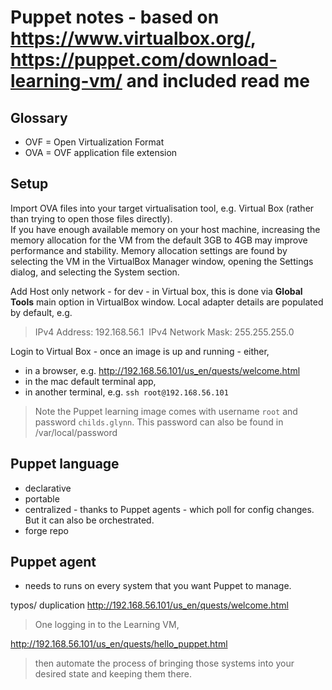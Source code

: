 # Puppet notes - based on https://www.virtualbox.org/, https://puppet.com/download-learning-vm/ and included read me
## Glossary
* OVF = Open Virtualization Format
* OVA = OVF application file extension

## Setup
Import OVA files into your target virtualisation tool, e.g. Virtual Box (rather than trying to open those files directly).  
If you have enough available memory on your host machine, increasing the memory allocation for the VM from the default 3GB to 4GB may improve performance and stability. Memory allocation settings are found by selecting the VM in the VirtualBox Manager window, opening the Settings dialog, and selecting the System section.

Add Host only network - for dev - in Virtual box, this is done via **Global Tools** main option in VirtualBox window.  Local adapter details are populated by default, e.g.
> IPv4 Address: 192.168.56.1  IPv4 Network Mask: 255.255.255.0

Login to Virtual Box - once an image is up and running - either,
* in a browser, e.g. http://192.168.56.101/us_en/quests/welcome.html
* in the mac default terminal app,
* in another terminal, e.g. `ssh root@192.168.56.101`
> Note the Puppet learning image comes with username `root` and password `childs.glynn`.  This password can also be found in /var/local/password

## Puppet language
* declarative
* portable
* centralized - thanks to Puppet agents - which poll for config changes.  But it can also be orchestrated.
* forge repo

## Puppet agent
* needs to runs on every system that you want Puppet to manage.


typos/ duplication
http://192.168.56.101/us_en/quests/welcome.html
> One logging in to the Learning VM,

http://192.168.56.101/us_en/quests/hello_puppet.html
> then automate the process of bringing those systems into your desired state and keeping them there.  
